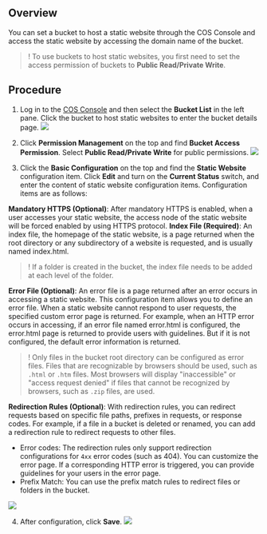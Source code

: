 ## Overview
You can set a bucket to host a static website through the COS Console and access the static website by accessing the domain name of the bucket.

>! To use buckets to host static websites, you first need to set the access permission of buckets to **Public Read/Private Write**.

## Procedure
1. Log in to the [COS Console](https://console.cloud.tencent.com/cos5) and then select the **Bucket List** in the left pane. Click the bucket to host static websites to enter the bucket details page.
![](https://main.qcloudimg.com/raw/b90ad17947a0ec530db87210f4b9027d.png)

2. Click **Permission Management** on the top and find **Bucket Access Permission**. Select **Public Read/Private Write** for public permissions.
![](https://main.qcloudimg.com/raw/db25a763ebb71786309a9a09efefa5fa.png)

3. Click the **Basic Configuration** on the top and find the **Static Website** configuration item. Click **Edit** and turn on the **Current Status** switch, and enter the content of static website configuration items. Configuration items are as follows:

 **Mandatory HTTPS (Optional)**: After mandatory HTTPS is enabled, when a user accesses your static website, the access node of the static website will be forced enabled by using HTTPS protocol.
**Index File (Required)**: An index file, the homepage of the static website, is a page returned when the root directory or any subdirectory of a website is requested, and is usually named index.html.

 >! If a folder is created in the bucket, the index file needs to be added at each level of the folder.

 **Error File (Optional)**: An error file is a page returned after an error occurs in accessing a static website. This configuration item allows you to define an error file. When a static website cannot respond to user requests, the specified custom error page is returned. For example, when an HTTP error occurs in accessing, if an error file named error.html is configured, the error.html page is returned to provide users with guidelines. But if it is not configured, the default error information is returned.

 >! Only files in the bucket root directory can be configured as error files. Files that are recognizable by browsers should be used, such as `.html` or `.htm` files. Most browsers will display "inaccessible" or "access request denied" if files that cannot be recognized by browsers, such as `.zip` files, are used.

 **Redirection Rules (Optional)**: With redirection rules, you can redirect requests based on specific file paths, prefixes in requests, or response codes.
For example, if a file in a bucket is deleted or renamed, you can add a redirection rule to redirect requests to other files.
 - Error codes: The redirection rules only support redirection configurations for `4xx` error codes (such as 404). You can customize the error page. If a corresponding HTTP error is triggered, you can provide guidelines for your users in the error page.
 - Prefix Match: You can use the prefix match rules to redirect files or folders in the bucket.

 ![](https://main.qcloudimg.com/raw/3754f0b0d19a815fc58896012e28025b.png)

4. After configuration, click **Save**.
![](https://main.qcloudimg.com/raw/9888185749b48840c4b38af7383aac77.png)

